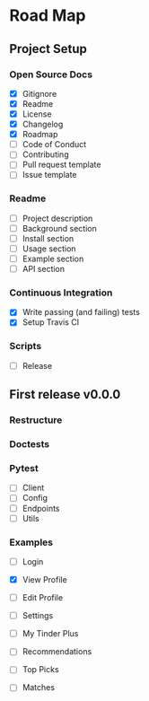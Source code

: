 # Road Map

## Project Setup

### Open Source Docs
- [x] Gitignore
- [x] Readme
- [x] License
- [x] Changelog
- [x] Roadmap
- [ ] Code of Conduct
- [ ] Contributing
- [ ] Pull request template
- [ ] Issue template

### Readme
- [ ] Project description
- [ ] Background section
- [ ] Install section
- [ ] Usage section
- [ ] Example section
- [ ] API section

### Continuous Integration
- [x] Write passing (and failing) tests
- [x] Setup Travis CI

### Scripts
- [ ] Release

## First release v0.0.0

### Restructure

### Doctests

### Pytest
- [ ] Client
- [ ] Config
- [ ] Endpoints
- [ ] Utils

### Examples
- [ ] Login
- [x] View Profile
- [ ] Edit Profile
- [ ] Settings
- [ ] My Tinder Plus
- [ ] Recommendations
- [ ] Top Picks
- [ ] Matches

